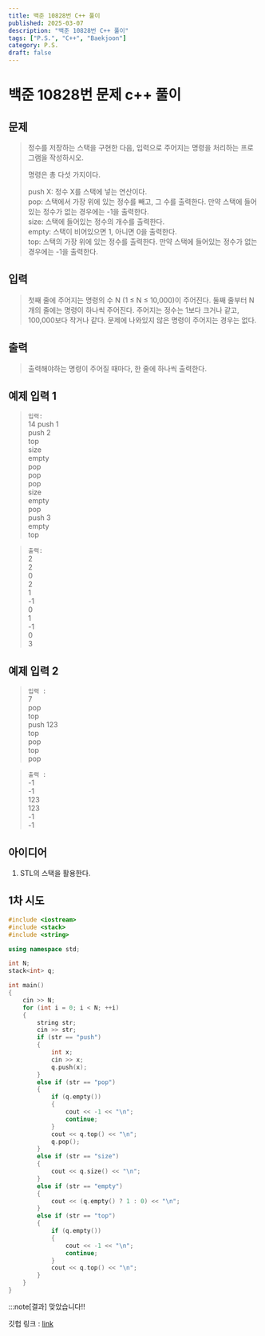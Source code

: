 ```yaml
---
title: 백준 10828번 C++ 풀이 
published: 2025-03-07
description: "백준 10828번 C++ 풀이"
tags: ["P.S.", "C++", "Baekjoon"]
category: P.S.
draft: false
---
```


# 백준 10828번 문제 c++ 풀이

## 문제 

> 정수를 저장하는 스택을 구현한 다음, 입력으로 주어지는 명령을 처리하는 프로그램을 작성하시오.
>
> 명령은 총 다섯 가지이다.
> 
> push X: 정수 X를 스택에 넣는 연산이다.  
> pop: 스택에서 가장 위에 있는 정수를 빼고, 그 수를 출력한다. 만약 스택에 들어있는 정수가 없는 경우에는 -1을 출력한다.  
> size: 스택에 들어있는 정수의 개수를 출력한다.  
> empty: 스택이 비어있으면 1, 아니면 0을 출력한다.  
> top: 스택의 가장 위에 있는 정수를 출력한다. 만약 스택에 들어있는 정수가 없는 경우에는 -1을 출력한다.  

## 입력

> 첫째 줄에 주어지는 명령의 수 N (1 ≤ N ≤ 10,000)이 주어진다. 둘째 줄부터 N개의 줄에는 명령이 하나씩 주어진다. 주어지는 정수는 1보다 크거나 같고, 100,000보다 작거나 같다. 문제에 나와있지 않은 명령이 주어지는 경우는 없다.

## 출력

> 출력해야하는 명령이 주어질 때마다, 한 줄에 하나씩 출력한다.
## 예제 입력 1

> `입력:`  
> 14
> push 1  
> push 2  
> top  
> size  
> empty  
> pop  
> pop  
> pop  
> size  
> empty  
> pop  
> push 3  
> empty  
> top  

>`출력:`  
> 2  
> 2  
> 0  
> 2  
> 1  
> -1  
> 0  
> 1  
> -1  
> 0  
> 3  

## 예제 입력 2
> `입력 :`  
> 7  
> pop  
> top  
> push 123  
> top  
> pop  
> top  
> pop  

>`출력 : `  
>-1  
> -1  
> 123  
> 123  
> -1  
> -1  
 
## 아이디어

1. STL의 스택을 활용한다.

## 1차 시도

```cpp
#include <iostream>
#include <stack>
#include <string>

using namespace std;

int N;
stack<int> q;

int main()
{
    cin >> N;
    for (int i = 0; i < N; ++i)
    {
        string str;
        cin >> str;
        if (str == "push")
        {
            int x;
            cin >> x;
            q.push(x);
        }
        else if (str == "pop")
        {
            if (q.empty())
            {
                cout << -1 << "\n";
                continue;
            }
            cout << q.top() << "\n";
            q.pop();
        }
        else if (str == "size")
        {
            cout << q.size() << "\n";
        }
        else if (str == "empty")
        {
            cout << (q.empty() ? 1 : 0) << "\n";
        }
        else if (str == "top")
        {
            if (q.empty())
            {
                cout << -1 << "\n";
                continue;
            }
            cout << q.top() << "\n";
        }
    }
}
```

:::note[결과]
맞았습니다!!


깃헙 링크 : [link](https://github.com/Ushio-Hayase/Baekjoon/tree/main/%EB%B0%B1%EC%A4%80/Silver/10828.%E2%80%85%EC%8A%A4%ED%83%9D)